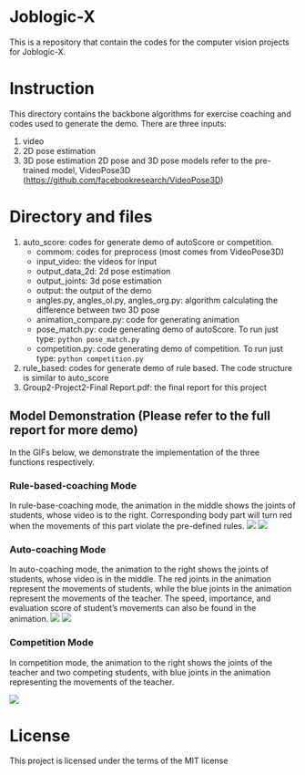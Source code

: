# Joblogic-X
This is a repository that contain the codes for the computer vision projects for Joblogic-X.

# Instruction 
This directory contains the backbone algorithms for exercise coaching and codes used to generate the demo. There are three inputs:
1. video
2. 2D pose estimation 
3. 3D pose estimation
2D pose and 3D pose models refer to the pre-trained model, VideoPose3D (https://github.com/facebookresearch/VideoPose3D)

# Directory and files
1. auto_score: codes for generate demo of autoScore or competition. 
    + commom: codes for preprocess (most comes from VideoPose3D)
    + input_video: the videos for input
    + output_data_2d: 2d pose estimation 
    + output_joints: 3d pose estimation
    + output: the output of the demo
    + angles.py, angles_ol.py, angles_org.py: algorithm calculating the difference between two 3D pose 
    + animation_compare.py: code for generating animation
    + pose_match.py: code generating demo of autoScore. To run just type: `python pose_match.py`
    + competition.py: code generating demo of competition. To run just type: `python competition.py`
2. rule_based: codes for generate demo of rule based. The code structure is similar to auto_score
3. Group2-Project2-Final Report.pdf: the final report for this project

## Model Demonstration (Please refer to the full report for more demo)
In the GIFs below, we demonstrate the implementation of the three functions respectively. 

### Rule-based-coaching Mode
In rule-base-coaching mode, the animation in the middle shows the joints of students, whose video is to the right. Corresponding body part will turn red when the movements of this part violate the pre-defined rules.
![](https://github.com/miaowu128/Joblogic-X/blob/b104064e28ca7e387128c019be683984d618faf3/gif_demo/gifs/test3.gif)
![](https://github.com/miaowu128/Joblogic-X/blob/860cf55a8889e936eea9a3d76b922b9a372a6e03/gif_demo/gifs/test4_cut.gif)

### Auto-coaching Mode
In auto-coaching mode, the animation to the right shows the joints of students, whose video is in the middle. The red joints in the animation represent the movements of students, while the blue joints in the animation represent the movements of the teacher. The speed, importance, and evaluation score of student’s movements can also be found in the animation.
![](https://github.com/miaowu128/Joblogic-X/blob/b104064e28ca7e387128c019be683984d618faf3/gif_demo/gifs/output_bl_teacher_good_student_2_compare_cut.gif)
![](https://github.com/miaowu128/Joblogic-X/blob/b104064e28ca7e387128c019be683984d618faf3/gif_demo/gifs/output_bl_teacher_bad_student_2_compare_cut.gif)
 
### Competition Mode
In competition mode, the animation to the right shows the joints of the teacher and two competing students, with blue joints in the animation representing the movements of the teacher. 

![](https://github.com/miaowu128/Joblogic-X/blob/b104064e28ca7e387128c019be683984d618faf3/gif_demo/gifs/output_compete_2_cut.gif)


# License
This project is licensed under the terms of the MIT license
